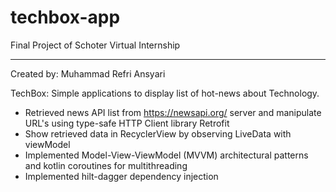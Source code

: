 # techbox-app
Final Project of Schoter Virtual Internship

***
Created by: Muhammad Refri Ansyari


TechBox: Simple applications to display list of hot-news about Technology.
* Retrieved news API list from https://newsapi.org/ server and manipulate URL's using type-safe HTTP Client library Retrofit
* Show retrieved data in RecyclerView by observing LiveData with viewModel
* Implemented Model-View-ViewModel (MVVM) architectural patterns and kotlin coroutines for multithreading
* Implemented hilt-dagger dependency injection
